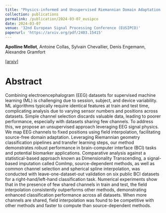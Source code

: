 ```yaml
---
title: "Physics-informed and Unsupervised Riemannian Domain Adaptation for Machine Learning on Heterogeneous EEG Datasets"
collection: publications
permalink: /publication/2024-03-07_eusipco
date: 2024-03-07
venue: '32nd European Signal Processing Conference (EUSIPCO)'
paperurl: 'https://arxiv.org/pdf/2403.15415'
---
```


**Apolline Mellot**, Antoine Collas, Sylvain Chevallier, Denis Engemann, Alexandre Gramfort

[[arxiv]](https://arxiv.org/pdf/2403.15415)

Abstract
======
Combining electroencephalogram (EEG) datasets for supervised machine learning (ML) is challenging due to session, subject, and device variability. ML algorithms typically require identical features at train and test time, complicating analysis due to varying sensor numbers and positions across datasets. Simple channel selection discards valuable data, leading to poorer performance, especially with datasets sharing few channels. To address this, we propose an unsupervised approach leveraging EEG signal physics. We map EEG channels to fixed positions using field interpolation, facilitating source-free domain adaptation. Leveraging Riemannian geometry classification pipelines and transfer learning steps, our method demonstrates robust performance in brain-computer interface (BCI) tasks and potential biomarker applications. Comparative analysis against a statistical-based approach known as Dimensionality Transcending, a signal-based imputation called ComImp, source-dependent methods, as well as common channel selection and spherical spline interpolation, was conducted with leave-one-dataset-out validation on six public BCI datasets for a right-hand/left-hand classification task. Numerical experiments show that in the presence of few shared channels in train and test, the field interpolation consistently outperforms other methods, demonstrating enhanced classification performance across all datasets. When more channels are shared, field interpolation was found to be competitive with other methods and faster to compute than source-dependent methods.